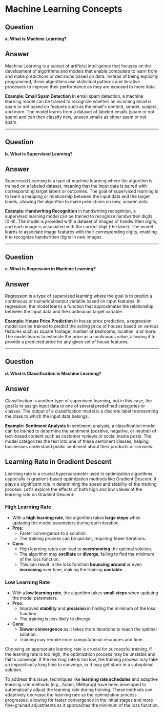 # Machine Learning Concepts

## Question

**a. What is Machine Learning?**

## Answer

Machine Learning is a subset of artificial intelligence that focuses on the development of algorithms and models that enable computers to learn from and make predictions or decisions based on data. Instead of being explicitly programmed, these algorithms use statistical patterns and iterative processes to improve their performance as they are exposed to more data.

**Example: Email Spam Detection**
In email spam detection, a machine learning model can be trained to recognize whether an incoming email is spam or not based on features such as the email's content, sender, subject, and more. The model learns from a dataset of labeled emails (spam or not spam) and can then classify new, unseen emails as either spam or not spam.

---

## Question

**b. What is Supervised Learning?**

## Answer

Supervised Learning is a type of machine learning where the algorithm is trained on a labeled dataset, meaning that the input data is paired with corresponding target labels or outcomes. The goal of supervised learning is to learn a mapping or relationship between the input data and the target labels, allowing the algorithm to make predictions on new, unseen data.

**Example: Handwriting Recognition**
In handwriting recognition, a supervised learning model can be trained to recognize handwritten digits (0-9). The model is provided with a dataset of images of handwritten digits, and each image is associated with the correct digit (the label). The model learns to associate image features with their corresponding digits, enabling it to recognize handwritten digits in new images.

---

## Question

**c. What is Regression in Machine Learning?**

## Answer

Regression is a type of supervised learning where the goal is to predict a continuous or numerical output variable based on input features. In regression, the model learns a function that approximates the relationship between the input data and the continuous target variable.

**Example: House Price Prediction**
In house price prediction, a regression model can be trained to predict the selling price of houses based on various features such as square footage, number of bedrooms, location, and more. The model learns to estimate the price as a continuous value, allowing it to provide a predicted price for any given set of house features.

---

## Question

**d. What is Classification in Machine Learning?**

## Answer

Classification is another type of supervised learning, but in this case, the goal is to assign input data to one of several predefined categories or classes. The output of a classification model is a discrete label representing the class to which the input data belongs.

**Example: Sentiment Analysis**
In sentiment analysis, a classification model can be trained to determine the sentiment (positive, negative, or neutral) of text-based content such as customer reviews or social media posts. The model categorizes the text into one of these sentiment classes, helping businesses understand public sentiment about their products or services.


## Learning Rate in Gradient Descent

Learning rate is a crucial hyperparameter used in optimization algorithms, especially in gradient-based optimization methods like Gradient Descent. It plays a significant role in determining the speed and stability of the training process. Let's explore the effects of both high and low values of the learning rate on Gradient Descent:

### High Learning Rate

- With a **high learning rate**, the algorithm takes **large steps** when updating the model parameters during each iteration.
- **Pros**:
  - Faster convergence to a solution.
  - The training process can be quicker, requiring fewer iterations.
- **Cons**:
  - High learning rates can lead to **overshooting** the optimal solution.
  - The algorithm may **oscillate** or **diverge**, failing to find the minimum of the loss function.
  - This can result in the loss function **bouncing around** or even **increasing** over time, making the training **unstable**.

### Low Learning Rate

- With a **low learning rate**, the algorithm takes **small steps** when updating the model parameters.
- **Pros**:
  - Improved **stability** and **precision** in finding the minimum of the loss function.
  - The training is less likely to diverge.
- **Cons**:
  - **Slower convergence** as it takes more iterations to reach the optimal solution.
  - Training may require more computational resources and time.

Choosing an appropriate learning rate is crucial for successful training. If the learning rate is too high, the optimization process may be unstable and fail to converge. If the learning rate is too low, the training process may take an impractically long time to converge, or it may get stuck in a suboptimal solution.

To address this issue, techniques like **learning rate schedules** and adaptive learning rate methods (e.g., Adam, RMSprop) have been developed to automatically adjust the learning rate during training. These methods can adaptively decrease the learning rate as the optimization process progresses, allowing for faster convergence in the initial stages and more fine-grained adjustments as it approaches the minimum of the loss function.
